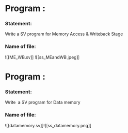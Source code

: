 
# Program : 
### Statement:
Write a SV program for Memory Access & Writeback Stage

### Name of file:
![[ME_WB.sv]]
![[ss_MEandWB.jpeg]]
# Program :

### Statement:
Write  a SV program for Data memory

### Name of file:
![[datamemory.sv]]![[ss_datamemory.png]]